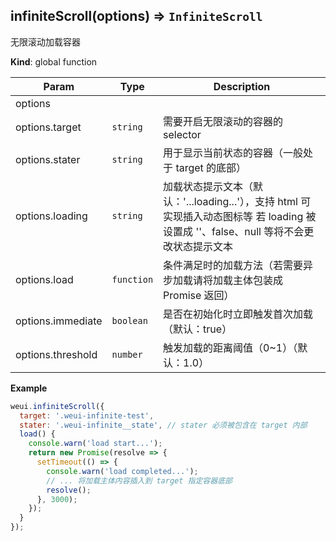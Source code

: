 <a name="infiniteScroll"></a>

## infiniteScroll(options) ⇒ <code>InfiniteScroll</code>
无限滚动加载容器

**Kind**: global function  

| Param | Type | Description |
| --- | --- | --- |
| options |  |  |
| options.target | <code>string</code> | 需要开启无限滚动的容器的 selector |
| options.stater | <code>string</code> | 用于显示当前状态的容器（一般处于 target 的底部） |
| options.loading | <code>string</code> | 加载状态提示文本（默认：'...loading...'），支持 html 可实现插入动态图标等 若 loading 被设置成 ''、false、null 等将不会更改状态提示文本 |
| options.load | <code>function</code> | 条件满足时的加载方法（若需要异步加载请将加载主体包装成 Promise 返回） |
| options.immediate | <code>boolean</code> | 是否在初始化时立即触发首次加载（默认：true） |
| options.threshold | <code>number</code> | 触发加载的距离阈值（0~1）（默认：1.0） |

**Example**  
```js
weui.infiniteScroll({  target: '.weui-infinite-test',  stater: '.weui-infinite__state', // stater 必须被包含在 target 内部  load() {    console.warn('load start...');    return new Promise(resolve => {      setTimeout(() => {        console.warn('load completed...');        // ... 将加载主体内容插入到 target 指定容器底部        resolve();      }, 3000);    });  }});
```
